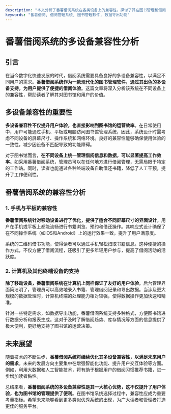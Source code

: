 ```yaml
---
description: "本文分析了番薯借阅系统在各类设备上的兼容性，探讨了其在图书管理和借阅还书中的优势。"
keywords: "番薯借阅, 借阅管理系统, 图书管理软件, 数据导出功能"
---
```

# 番薯借阅系统的多设备兼容性分析

## 引言

在当今数字化快速发展的时代，借阅系统需要具备良好的多设备兼容性，以满足不同用户的需求。**番薯借阅系统作为一款现代化的图书管理软件，通过其出色的多设备支持，为用户提供了便捷的借阅体验**。这篇文章将深入分析该系统在不同设备上的兼容性，帮助读者了解其对图书馆和用户的价值。

## 多设备兼容性的重要性

**多设备兼容性不仅提升用户体验，也直接影响到图书馆的运营效率**。在日常使用中，用户可能通过手机、平板或电脑访问图书馆管理系统，因此，系统设计时需考虑不同设备的屏幕尺寸、操作系统和网络环境。良好的兼容性能够确保使用体验的一致性，减少因设备不匹配导致的功能障碍。

对于图书馆而言，**在不同设备上统一管理借阅信息和数据，可以显著提高工作效率**。如采用番薯借阅系统，管理员可以在任何地方进行借阅管理，无需局限于特定的工作站。同时，读者也能通过各种终端设备自助借还书籍，降低了人工干预，提升了工作便利性。

## 番薯借阅系统的兼容性分析

### 1. 手机与平板的兼容性

**番薯借阅系统针对移动设备进行了优化，提供了适合不同屏幕尺寸的界面设计**。用户在手机或平板上都能流畅进行书籍浏览、预约和借还操作。其响应式设计确保了在不同操作系统（如iOS和Android）上的运行效果一致，提升了用户满意度。

系统的二维码借书功能，使得读者可以通过手机轻松扫取书籍信息。这种便捷的操作方式，不仅方便了借阅流程，还吸引了更多年轻用户参与，提高了借阅活动的活跃度。

### 2. 计算机及其他终端设备的支持

**除了移动设备，番薯借阅系统在计算机上同样保证了友好的用户体验**。后台管理界面简洁明了，管理员可以高效地录入书籍、管理借阅记录和导出数据。当涉及更大规模的数据管理时，计算机终端的处理能力相对较强，使得数据操作更加快速和精准。

针对一些特定需求，如数据导出功能，番薯借阅系统支持多种格式，方便图书馆进行数据分析和报表生成。这对于及时了解借阅趋势、库存情况等方面的信息提供了极大便利，更好地支持了图书馆的运营决策。

## 未来展望

随着技术的不断进步，**番薯借阅系统将继续优化其多设备兼容性，以满足未来用户的需求**。未来的发展方向主要集中在增强智能化功能、提升用户交互体验等方面。例如，利用大数据和人工智能技术，将有助于根据用户的借阅习惯推荐书籍，进一步增加读者黏性。

总结来看，**番薯借阅系统的多设备兼容性是其一大核心优势，这不仅提升了用户体验，也为图书馆的管理提供了便利**。在图书馆系统选择过程中，兼容性应成为重要考量指标。希望未来能够看到更多类似优秀系统的出现，为广大读者和管理者打造更佳的服务平台。

